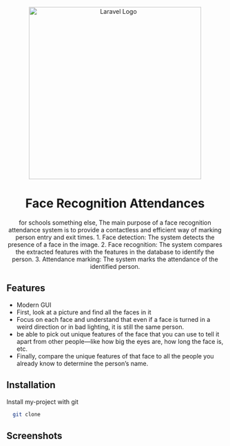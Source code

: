 
<p align="center"><a href="#" target="_blank"><img src="https://plurilock.com/wp-content/uploads/2024/02/dreamstime_m_137534981-1024x661.jpg" width="400" alt="Laravel Logo"></a></p>
<h1 align="center">Face Recognition Attendances</h1>
<p align="center">
for schools something else, The main purpose of a face recognition attendance system is to provide a contactless and efficient way of marking person entry and exit times. 1. Face detection: The system detects the presence of a face in the image. 2. Face recognition: The system compares the extracted features with the features in the database to identify the person. 3. Attendance marking: The system marks the attendance of the identified person.

</p>

## Features

- Modern GUI
- First, look at a picture and find all the faces in it
- Focus on each face and understand that even if a face is turned in a weird direction or in bad lighting, it is still the same person.
- be able to pick out unique features of the face that you can use to tell it apart from other people—like how big the eyes are, how long the face is, etc.
- Finally, compare the unique features of that face to all the people you already know to determine the person’s name.


## Installation

Install my-project with git

```bash
  git clone 
```

## Screenshots

